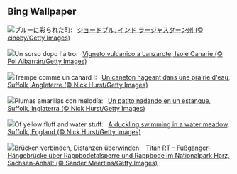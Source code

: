 ## Bing Wallpaper
![](https://www.bing.com/th?id=OHR.BlueCityIndia_JA-JP8642255541_UHD.jpg&w=1000)ブルーに彩られた町:&nbsp;&ensp;[ジョードプル, インド ラージャスターン州 (© cinoby/Getty Images)](https://www.bing.com/th?id=OHR.BlueCityIndia_JA-JP8642255541_UHD.jpg)
<br><br/>
![](https://www.bing.com/th?id=OHR.LaGeriaLanzarote_IT-IT5537790219_UHD.jpg&w=1000)Un sorso dopo l'altro:&nbsp;&ensp;[Vigneto vulcanico a Lanzarote, Isole Canarie (© Pol Albarrán/Getty Images)](https://www.bing.com/th?id=OHR.LaGeriaLanzarote_IT-IT5537790219_UHD.jpg)
<br><br/>
![](https://www.bing.com/th?id=OHR.LittleDuckling_FR-FR7460969875_UHD.jpg&w=1000)Trempé comme un canard !:&nbsp;&ensp;[Un caneton nageant dans une prairie d'eau, Suffolk, Angleterre (© Nick Hurst/Getty Images)](https://www.bing.com/th?id=OHR.LittleDuckling_FR-FR7460969875_UHD.jpg)
<br><br/>
![](https://www.bing.com/th?id=OHR.LittleDuckling_ES-ES9482906211_UHD.jpg&w=1000)Plumas amarillas con melodía:&nbsp;&ensp;[Un patito nadando en un estanque, Suffolk, Inglaterra (© Nick Hurst/Getty Images)](https://www.bing.com/th?id=OHR.LittleDuckling_ES-ES9482906211_UHD.jpg)
<br><br/>
![](https://www.bing.com/th?id=OHR.LittleDuckling_EN-GB2863897779_UHD.jpg&w=1000)Of yellow fluff and water stuff:&nbsp;&ensp;[A duckling swimming in a water meadow, Suffolk, England (© Nick Hurst/Getty Images)](https://www.bing.com/th?id=OHR.LittleDuckling_EN-GB2863897779_UHD.jpg)
<br><br/>
![](https://www.bing.com/th?id=OHR.SuspensionBridge_DE-DE5413963074_UHD.jpg&w=1000)Brücken verbinden, Distanzen überwinden:&nbsp;&ensp;[Titan RT - Fußgänger-Hängebrücke über Rappbodetalsperre und Rappbode im Nationalpark Harz, Sachsen-Anhalt (© Sander Meertins/Getty Images)](https://www.bing.com/th?id=OHR.SuspensionBridge_DE-DE5413963074_UHD.jpg)
<br><br/>
